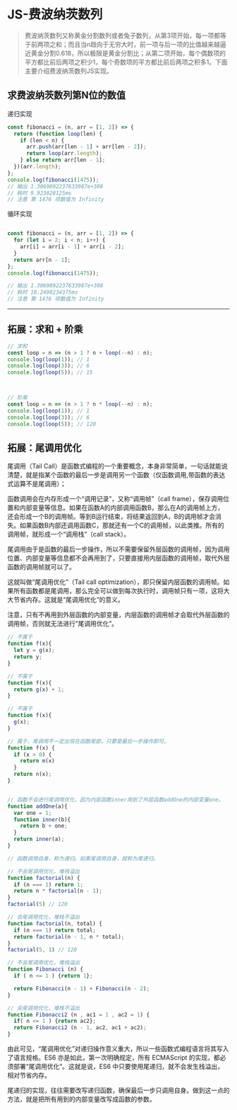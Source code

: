 # JS-费波纳茨数列

> 费波纳茨数列又称黄金分割数列或者兔子数列，从第3项开始，每一项都等于前两项之和；而且当n趋向于无穷大时，前一项与后一项的比值越来越逼近黄金分割0.618，所以极限是黄金分割比；从第二项开始，每个偶数项的平方都比前后两项之积少1，每个奇数项的平方都比前后两项之积多1。下面主要介绍费波纳茨数列JS实现。

## 求费波纳茨数列第N位的数值
递归实现
```js
const fibonacci = (n, arr = [1, 2]) => {
  return (function loop(len) {
    if (len < n) {
      arr.push(arr[len - 1] + arr[len - 2]);
      return loop(arr.length);
    } else return arr[len - 1];
  })(arr.length);
};
console.log(fibonacci(1475)); 
// 输出 1.3069892237633987e+308
// 耗时 9.923828125ms
// 注意 第 1476 项数值为 Infinity
```

循环实现
```js

const fibonacci = (n, arr = [1, 2]) => {
  for (let i = 2; i < n; i++) {
    arr[i] = arr[i - 1] + arr[i - 2];
  }
  return arr[n - 1];
};
console.log(fibonacci(1475));

// 输出 1.3069892237633987e+308
// 耗时 10.2490234375ms
// 注意 第 1476 项数值为 Infinity
```
----
## 拓展：求和 + 阶乘
```js
// 求和 
const loop = n => (n > 1 ? n + loop(--n) : n);
console.log(loop(1)); // 1
console.log(loop(3)); // 6
console.log(loop(5)); // 15



// 阶乘
const loop = n => (n > 1 ? n * loop(--n) : n);
console.log(loop(1)); // 1
console.log(loop(3)); // 6
console.log(loop(5)); // 120
```

## 拓展：尾调用优化

尾调用（Tail Call）是函数式编程的一个重要概念，本身非常简单，一句话就能说清楚，就是指某个函数的最后一步是调用另一个函数（仅函数调用,带函数的表达式运算不是尾调用）；

函数调用会在内存形成一个“调用记录”，又称“调用帧”（call frame），保存调用位置和内部变量等信息。如果在函数A的内部调用函数B，那么在A的调用帧上方，还会形成一个B的调用帧。等到B运行结束，将结果返回到A，B的调用帧才会消失。如果函数B内部还调用函数C，那就还有一个C的调用帧，以此类推。所有的调用帧，就形成一个“调用栈”（call stack）。

尾调用由于是函数的最后一步操作，所以不需要保留外层函数的调用帧，因为调用位置、内部变量等信息都不会再用到了，只要直接用内层函数的调用帧，取代外层函数的调用帧就可以了。

这就叫做“尾调用优化”（Tail call optimization），即只保留内层函数的调用帧。如果所有函数都是尾调用，那么完全可以做到每次执行时，调用帧只有一项，这将大大节省内存。这就是“尾调用优化”的意义。

注意，只有不再用到外层函数的内部变量，内层函数的调用帧才会取代外层函数的调用帧，否则就无法进行“尾调用优化”。


```js
// 不属于
function f(x){
  let y = g(x);
  return y;
}

// 不属于
function f(x){
  return g(x) + 1;
}

// 不属于
function f(x){
  g(x);
}

// 属于，尾调用不一定出现在函数尾部，只要是最后一步操作即可。
function f(x) {
  if (x > 0) {
    return m(x)
  }
  return n(x);
}


// 函数不会进行尾调用优化，因为内层函数inner用到了外层函数addOne的内部变量one。
function addOne(a){
  var one = 1;
  function inner(b){
    return b + one;
  }
  return inner(a);
}

// 函数调用自身，称为递归。如果尾调用自身，就称为尾递归。

// 不会尾调用优化，堆栈溢出
function factorial(n) {
  if (n === 1) return 1;
  return n * factorial(n - 1);
}
factorial(5) // 120

// 会尾调用优化，堆栈不溢出
function factorial(n, total) {
  if (n === 1) return total;
  return factorial(n - 1, n * total);
}
factorial(5, 1) // 120

// 不会尾调用优化，堆栈溢出
function Fibonacci (n) {
  if ( n <= 1 ) {return 1};

  return Fibonacci(n - 1) + Fibonacci(n - 2);
}

// 会尾调用优化，堆栈不溢出
function Fibonacci2 (n , ac1 = 1 , ac2 = 1) {
  if( n <= 1 ) {return ac2};
  return Fibonacci2 (n - 1, ac2, ac1 + ac2);
}
```

由此可见，“尾调用优化”对递归操作意义重大，所以一些函数式编程语言将其写入了语言规格。ES6 亦是如此，第一次明确规定，所有 ECMAScript 的实现，都必须部署“尾调用优化”。这就是说，ES6 中只要使用尾递归，就不会发生栈溢出，相对节省内存。

尾递归的实现，往往需要改写递归函数，确保最后一步只调用自身。做到这一点的方法，就是把所有用到的内部变量改写成函数的参数。